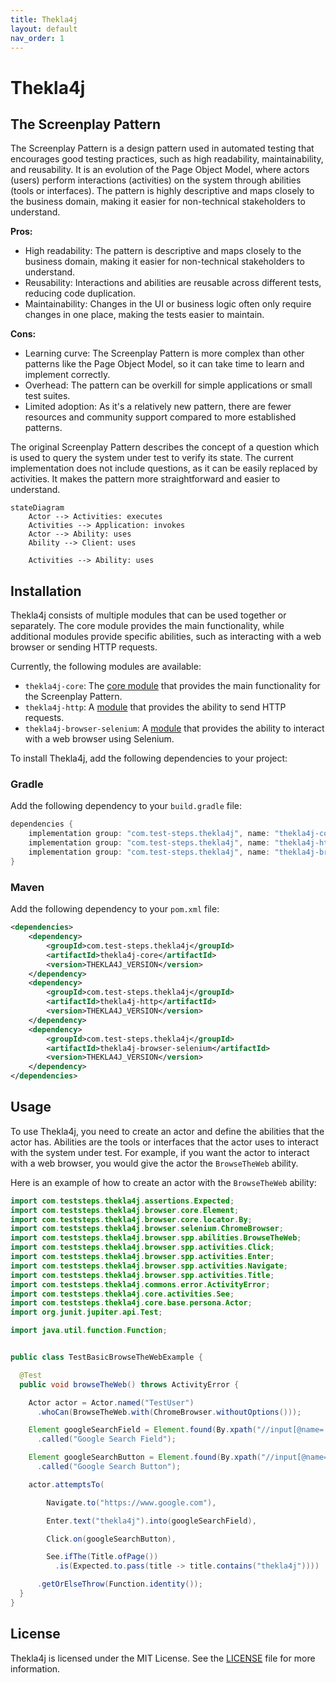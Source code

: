 ```yaml
---
title: Thekla4j
layout: default
nav_order: 1
---
```


# Thekla4j

## The Screenplay Pattern

The Screenplay Pattern is a design pattern used in automated testing that encourages good testing practices, 
such as high readability, maintainability, and reusability. 
It is an evolution of the Page Object Model, where actors (users) perform interactions (activities) on the system 
through abilities (tools or interfaces). The pattern is highly descriptive and maps closely to the business domain, 
making it easier for non-technical stakeholders to understand.

**Pros:**
- High readability: The pattern is descriptive and maps closely to the business domain, making it easier for non-technical stakeholders to understand.
- Reusability: Interactions and abilities are reusable across different tests, reducing code duplication.
- Maintainability: Changes in the UI or business logic often only require changes in one place, making the tests easier to maintain.

**Cons:**
- Learning curve: The Screenplay Pattern is more complex than other patterns like the Page Object Model, so it can take time to learn and implement correctly.
- Overhead: The pattern can be overkill for simple applications or small test suites.
- Limited adoption: As it's a relatively new pattern, there are fewer resources and community support compared to more established patterns.

The original Screenplay Pattern describes the concept of a question which is used to query the system under test to 
verify its state. The current implementation does not include questions, as it can be easily replaced by activities.
It makes the pattern more straightforward and easier to understand.


```mermaid
stateDiagram
    Actor --> Activities: executes
    Activities --> Application: invokes
    Actor --> Ability: uses
    Ability --> Client: uses
    
    Activities --> Ability: uses
```

## Installation

Thekla4j consists of multiple modules that can be used together or separately. The core module 
provides the main functionality, while additional modules provide specific abilities, such as interacting 
with a web browser or sending HTTP requests.

Currently, the following modules are available:

- `thekla4j-core`: The [core module](./features/core/CORE.md) that provides the main functionality for the Screenplay Pattern.
- `thekla4j-http`: A [module](./features/web/http/---HTTP---.md) that provides the ability to send HTTP requests.
- `thekla4j-browser-selenium`: A [module](./features/web/browser/---BROWSER---.md) that provides the ability to interact with a web browser using Selenium.

To install Thekla4j, add the following dependencies to your project:

###  Gradle

Add the following dependency to your `build.gradle` file:

```gradle
dependencies {
    implementation group: "com.test-steps.thekla4j", name: "thekla4j-core", version: <THEKLA4J_VERSION>
    implementation group: "com.test-steps.thekla4j", name: "thekla4j-http", version: <THEKLA4J_VERSION>
    implementation group: "com.test-steps.thekla4j", name: "thekla4j-browser-selenium", version: <THEKLA4J_VERSION>
}
```

### Maven

Add the following dependency to your `pom.xml` file:

```xml
<dependencies>
    <dependency>
        <groupId>com.test-steps.thekla4j</groupId>
        <artifactId>thekla4j-core</artifactId>
        <version>THEKLA4J_VERSION</version>
    </dependency>
    <dependency>
        <groupId>com.test-steps.thekla4j</groupId>
        <artifactId>thekla4j-http</artifactId>
        <version>THEKLA4J_VERSION</version>
    </dependency>
    <dependency>
        <groupId>com.test-steps.thekla4j</groupId>
        <artifactId>thekla4j-browser-selenium</artifactId>
        <version>THEKLA4J_VERSION</version>
    </dependency>
</dependencies>
```

## Usage

To use Thekla4j, you need to create an actor and define the abilities that the actor has. Abilities are the tools or 
interfaces that the actor uses to interact with the system under test. 
For example, if you want the actor to interact with a web browser, you would give the actor the `BrowseTheWeb` ability.

Here is an example of how to create an actor with the `BrowseTheWeb` ability:

```java
import com.teststeps.thekla4j.assertions.Expected;
import com.teststeps.thekla4j.browser.core.Element;
import com.teststeps.thekla4j.browser.core.locator.By;
import com.teststeps.thekla4j.browser.selenium.ChromeBrowser;
import com.teststeps.thekla4j.browser.spp.abilities.BrowseTheWeb;
import com.teststeps.thekla4j.browser.spp.activities.Click;
import com.teststeps.thekla4j.browser.spp.activities.Enter;
import com.teststeps.thekla4j.browser.spp.activities.Navigate;
import com.teststeps.thekla4j.browser.spp.activities.Title;
import com.teststeps.thekla4j.commons.error.ActivityError;
import com.teststeps.thekla4j.core.activities.See;
import com.teststeps.thekla4j.core.base.persona.Actor;
import org.junit.jupiter.api.Test;

import java.util.function.Function;


public class TestBasicBrowseTheWebExample {

  @Test
  public void browseTheWeb() throws ActivityError {

    Actor actor = Actor.named("TestUser")
      .whoCan(BrowseTheWeb.with(ChromeBrowser.withoutOptions()));

    Element googleSearchField = Element.found(By.xpath("//input[@name='q']"))
      .called("Google Search Field");

    Element googleSearchButton = Element.found(By.xpath("//input[@name='btnK']"))
      .called("Google Search Button");

    actor.attemptsTo(

        Navigate.to("https://www.google.com"),

        Enter.text("thekla4j").into(googleSearchField),

        Click.on(googleSearchButton),

        See.ifThe(Title.ofPage())
          .is(Expected.to.pass(title -> title.contains("thekla4j"))))

      .getOrElseThrow(Function.identity());
  }
}

```



## License

Thekla4j is licensed under the MIT License. See the [LICENSE](./LICENSE.md) file for more information.